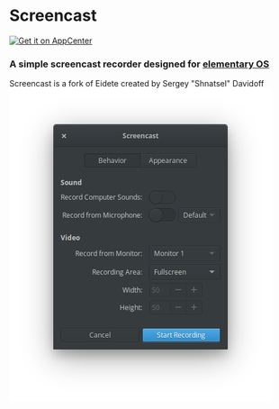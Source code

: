# Screencast

[![Get it on AppCenter](https://appcenter.elementary.io/badge.svg)](https://appcenter.elementary.io/com.github.artemanufrij.screencast)

### A simple screencast recorder designed for [elementary OS](https://elementary.io)
Screencast is a fork of Eidete created by Sergey "Shnatsel" Davidoff
![screenshot](Screenshot.png)
